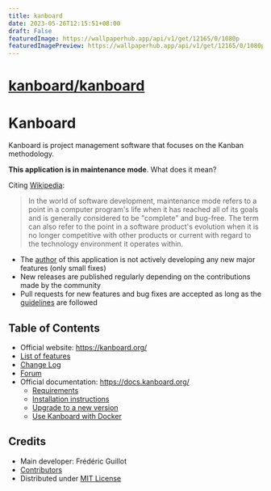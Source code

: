 ```yaml
---
title: kanboard
date: 2023-05-26T12:15:51+08:00
draft: False
featuredImage: https://wallpaperhub.app/api/v1/get/12165/0/1080p
featuredImagePreview: https://wallpaperhub.app/api/v1/get/12165/0/1080p
---
```


# [kanboard/kanboard](https://github.com/kanboard/kanboard)

Kanboard
========

Kanboard is project management software that focuses on the Kanban methodology.

**This application is in maintenance mode**. What does it mean?

Citing [Wikipedia](https://en.wikipedia.org/wiki/Maintenance_mode):

> In the world of software development, maintenance mode refers to a point in a computer program's life when it has reached all of its goals and is generally considered to be "complete" and bug-free. The term can also refer to the point in a software product's evolution when it is no longer competitive with other products or current with regard to the technology environment it operates within.

- The [author](#credits) of this application is not actively developing any new major features (only small fixes)
- New releases are published regularly depending on the contributions made by the community
- Pull requests for new features and bug fixes are accepted as long as the [guidelines](.github/pull_request_template.md) are followed

Table of Contents
-----------------

- Official website: <https://kanboard.org/>
- [List of features](https://kanboard.org/#features)
- [Change Log](https://github.com/kanboard/kanboard/blob/main/ChangeLog)
- [Forum](https://kanboard.discourse.group/)
- Official documentation: <https://docs.kanboard.org/>
    - [Requirements](https://docs.kanboard.org/v1/admin/requirements/)
    - [Installation instructions](https://docs.kanboard.org/v1/admin/installation/)
    - [Upgrade to a new version](https://docs.kanboard.org/v1/admin/upgrade/)
    - [Use Kanboard with Docker](https://docs.kanboard.org/v1/admin/docker/)

Credits
-------

- Main developer: Frédéric Guillot
- [Contributors](https://github.com/kanboard/kanboard/graphs/contributors)
- Distributed under [MIT License](https://github.com/kanboard/kanboard/blob/main/LICENSE)
